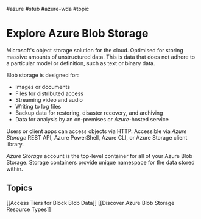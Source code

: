 #azure #stub #azure-wda #topic

# Explore Azure Blob Storage
Microsoft's object storage solution for the cloud.
Optimised for storing massive amounts of unstructured data.
This is data that does not adhere to a particular model or definition, such as text or binary data.

Blob storage is designed for:
- Images or documents
- Files for distributed access
- Streaming video and audio
- Writing to log files
- Backup data for restoring, disaster recovery, and archiving
- Data for analysis by an on-premises or *Azure*-hosted service

Users or client apps can access objects via HTTP.
Accessible via *Azure Storage* REST API, Azure PowerShell, Azure CLI, or Azure Storage client library.

*Azure Storage* account is the top-level container for all of your Azure Blob Storage.
Storage containers provide unique namespace for the data stored within.

## Topics
[[Access Tiers for Block Blob Data]]
[[Discover Azure Blob Storage Resource Types]]
